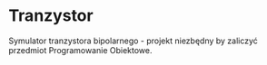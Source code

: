 # Tranzystor
Symulator tranzystora bipolarnego - projekt niezbędny by zaliczyć przedmiot Programowanie Obiektowe.
